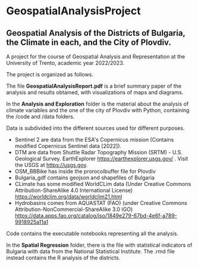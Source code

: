 # GeospatialAnalysisProject

## Geospatial Analysis of the Districts of Bulgaria, the Climate in each, and the City of Plovdiv.

A project for the course of Geospatial Analysis and Representation at the University of Trento, academic year 2022/2023.

The project is organized as follows.

The file **GeospatialAnalysisReport.pdf** is a brief summary paper of the analysis and results obtained, with visualizations of maps and diagrams.

In the **Analysis and Exploration** folder is the material about the analysis of climate variables and the one of the city of Plovdiv with Python, containing the /code and /data folders. 

Data is subdivided into the different sources used for different purposes.
- Sentinel 2 are data from the ESA's Copernicus mission (Contains modified Copernicus Sentinel data [2022]).
- DTM are data from Shuttle Radar Topography Mission (SRTM) - U.S. Geological Survey. EarthExplorer https://earthexplorer.usgs.gov/ . Visit the USGS at https://usgs.gov.
- OSM_BBBike has inside the prorocolbuffer file for Plovdiv
- Bulgaria_gdf contains geojson and shapefiles of Bulgaria
- CLimate has some modified WorldCLim data (Under Creative Commons Attribution-ShareAlike 4.0 International License) https://worldclim.org/data/worldclim21.html
- Hydrobasins comes from AQUASTAT (FAO) (under Creative Commons Attribution-NonCommercial-ShareAlike 3.0 IGO) https://data.apps.fao.org/catalog/iso/1849e279-67bd-4e6f-a789-9918925a11a1 

Code contains the executable notebooks representing all the analysis.

In the **Spatial Regression** folder, there is the file with statistical indicators of Bulgaria with data from the National Statistical Institute. The .rmd file instead contains the R analysis of the districts.
